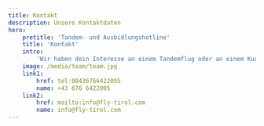 ```yaml
---
title: Kontakt
description: Unsere Kontaktdaten
hero:
    pretitle: 'Tandem- und Ausbidlungshotline'
    title: 'Kontakt'
    intro:
        'Wir haben dein Interesse an einem Tandemflug oder an einem Kurs geweckt? Dann Ruf uns einfach an oder schreibe uns eine Mail. Wir freuen uns auf dich!'
    image: /media/team/team.jpg
    link1: 
        href: tel:00436766422095
        name: +43 676 6422095
    link2:
        href: mailto:info@fly-tirol.com
        name: info@fly-tirol.com
---
```


<hero-three :hero="hero"></hero-three>

<info-box-two address="Fly Tirol - Flugschule Kitzbühler Alpen | Bergliftstraße 22 | A-6363 Westendorf | Tirol | Österreich" headline="Anschrift"></info-box-two>
